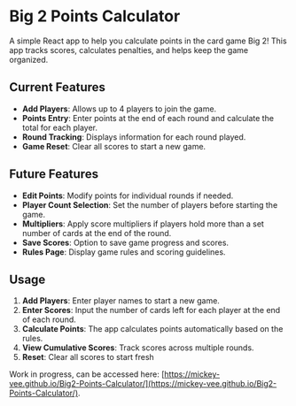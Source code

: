 # Big 2 Points Calculator

A simple React app to help you calculate points in the card game Big 2! This app tracks scores, calculates penalties, and helps keep the game organized.

## Current Features

- **Add Players**: Allows up to 4 players to join the game.
- **Points Entry**: Enter points at the end of each round and calculate the total for each player.
- **Round Tracking**: Displays information for each round played.
- **Game Reset**: Clear all scores to start a new game.

## Future Features

- **Edit Points**: Modify points for individual rounds if needed.
- **Player Count Selection**: Set the number of players before starting the game.
- **Multipliers**: Apply score multipliers if players hold more than a set number of cards at the end of the round.
- **Save Scores**: Option to save game progress and scores.
- **Rules Page**: Display game rules and scoring guidelines.

## Usage

1. **Add Players**: Enter player names to start a new game.
2. **Enter Scores**: Input the number of cards left for each player at the end of each round.
3. **Calculate Points**: The app calculates points automatically based on the rules.
4. **View Cumulative Scores**: Track scores across multiple rounds.
5. **Reset**: Clear all scores to start fresh

Work in progress, can be accessed here: [https://mickey-vee.github.io/Big2-Points-Calculator/](https://mickey-vee.github.io/Big2-Points-Calculator/).
